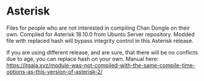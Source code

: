 # Asterisk
Files for people who are not interested in compiling Chan Dongle on their own.
Compiled for Asterisk 18.10.0 from Ubuntu Server repository.
Modded file with replaced hash will bypass integrity control in this Asterisk release.

If you are using different release, and are sure, that there will be no conflicts due to
age, you can replace hash on your own. Manual here:
https://itgala.xyz/module-was-not-compiled-with-the-same-compile-time-options-as-this-version-of-asterisk-2/
